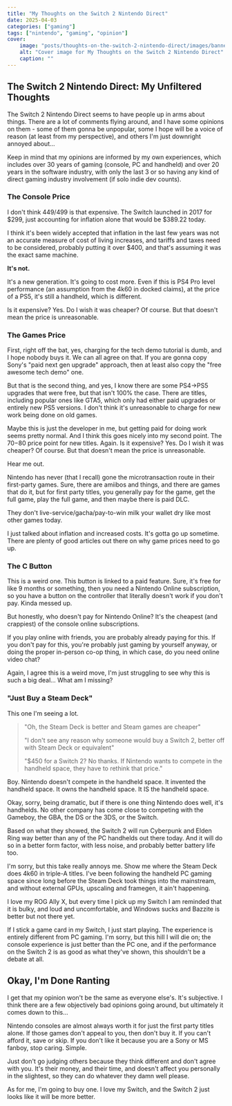 ```yaml
---
title: "My Thoughts on the Switch 2 Nintendo Direct"
date: 2025-04-03
categories: ["gaming"]
tags: ["nintendo", "gaming", "opinion"]
cover:
    image: "posts/thoughts-on-the-switch-2-nintendo-direct/images/banner.jpg"
    alt: "Cover image for My Thoughts on the Switch 2 Nintendo Direct"
    caption: ""
---
```


## The Switch 2 Nintendo Direct: My Unfiltered Thoughts

The Switch 2 Nintendo Direct seems to have people up in arms about things. There are a lot of comments flying around, and I have some opinions on them - some of them gonna be unpopular, some I hope will be a voice of reason (at least from my perspective), and others I'm just downright annoyed about...

Keep in mind that my opinions are informed by my own experiences, which includes over 30 years of gaming (console, PC and handheld) and over 20 years in the software industry, with only the last 3 or so having any kind of direct gaming industry involvement (if solo indie dev counts).

### The Console Price

I don't think $449/$499 is that expensive. The Switch launched in 2017 for $299, just accounting for inflation alone that would be $389.22 today. 

I think it's been widely accepted that inflation in the last few years was not an accurate measure of cost of living increases, and tariffs and taxes need to be considered, probably putting it over $400, and that's assuming it was the exact same machine.

**It's not.**

It's a new generation. It's going to cost more. Even if this is PS4 Pro level performance (an assumption from the 4k60 in docked claims), at the price of a PS5, it's still a handheld, which is different. 

Is it expensive? Yes. Do I wish it was cheaper? Of course. But that doesn't mean the price is unreasonable.

### The Games Price

First, right off the bat, yes, charging for the tech demo tutorial is dumb, and I hope nobody buys it. We can all agree on that. If you are gonna copy Sony's "paid next gen upgrade" approach, then at least also copy the "free awesome tech demo" one. 

But that is the second thing, and yes, I know there are some PS4->PS5 upgrades that were free, but that isn't 100% the case. There are titles, including popular ones like GTA5, which only had either paid upgrades or entirely new PS5 versions. I don't think it's unreasonable to charge for new work being done on old games. 

Maybe this is just the developer in me, but getting paid for doing work seems pretty normal. And I think this goes nicely into my second point. The $70-$80 price point for new titles. Again. Is it expensive? Yes. Do I wish it was cheaper? Of course. But that doesn't mean the price is unreasonable. 

Hear me out. 

Nintendo has never (that I recall) gone the microtransaction route in their first-party games. Sure, there are amiibos and things, and there are games that do it, but for first party titles, you generally pay for the game, get the full game, play the full game, and then maybe there is paid DLC. 

They don't live-service/gacha/pay-to-win milk your wallet dry like most other games today.

I just talked about inflation and increased costs. It's gotta go up sometime. There are plenty of good articles out there on why game prices need to go up.

### The C Button

This is a weird one. This button is linked to a paid feature. Sure, it's free for like 9 months or something, then you need a Nintendo Online subscription, so you have a button on the controller that literally doesn't work if you don't pay. Kinda messed up. 

But honestly, who doesn't pay for Nintendo Online? It's the cheapest (and crappiest) of the console online subscriptions. 

If you play online with friends, you are probably already paying for this. If you don't pay for this, you're probably just gaming by yourself anyway, or doing the proper in-person co-op thing, in which case, do you need online video chat? 

Again, I agree this is a weird move, I'm just struggling to see why this is such a big deal... What am I missing?

### "Just Buy a Steam Deck"

This one I'm seeing a lot. 

> "Oh, the Steam Deck is better and Steam games are cheaper"
>
> "I don't see any reason why someone would buy a Switch 2, better off with Steam Deck or equivalent"
>
> "$450 for a Switch 2? No thanks. If Nintendo wants to compete in the handheld space, they have to rethink that price."

Boy. Nintendo doesn't compete in the handheld space. It invented the handheld space. It owns the handheld space. It IS the handheld space.

Okay, sorry, being dramatic, but if there is one thing Nintendo does well, it's handhelds. No other company has come close to competing with the Gameboy, the GBA, the DS or the 3DS, or the Switch.

Based on what they showed, the Switch 2 will run Cyberpunk and Elden Ring way better than any of the PC handhelds out there today. And it will do so in a better form factor, with less noise, and probably better battery life too.

I'm sorry, but this take really annoys me. Show me where the Steam Deck does 4k60 in triple-A titles. I've been following the handheld PC gaming space since long before the Steam Deck took things into the mainstream, and without external GPUs, upscaling and framegen, it ain't happening.

I love my ROG Ally X, but every time I pick up my Switch I am reminded that it is bulky, and loud and uncomfortable, and Windows sucks and Bazzite is better but not there yet.

If I stick a game card in my Switch, I just start playing. The experience is entirely different from PC gaming. I'm sorry, but this hill I will die on; the console experience is just better than the PC one, and if the performance on the Switch 2 is as good as what they've shown, this shouldn't be a debate at all.

## Okay, I'm Done Ranting

I get that my opinion won't be the same as everyone else's. It's subjective. I think there are a few objectively bad opinions going around, but ultimately it comes down to this...

Nintendo consoles are almost always worth it for just the first party titles alone. If those games don't appeal to you, then don't buy it. If you can't afford it, save or skip. If you don't like it because you are a Sony or MS fanboy, stop caring. Simple.

Just don't go judging others because they think different and don't agree with you. It's their money, and their time, and doesn't affect you personally in the slightest, so they can do whatever they damn well please.

As for me, I'm going to buy one. I love my Switch, and the Switch 2 just looks like it will be more better.